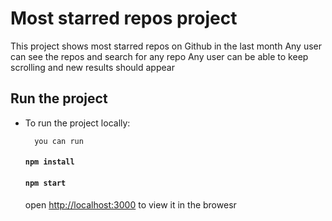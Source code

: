 # Most starred repos project

This project shows most starred repos on Github in the last month
Any user can see the repos and search for any repo
Any user can be able to keep scrolling and new results should appear

## Run the project

- To run the project locally:

        you can run

    #### `npm install`
    #### `npm start`
    open [http://localhost:3000](http://localhost:3000) to view it in the browesr
